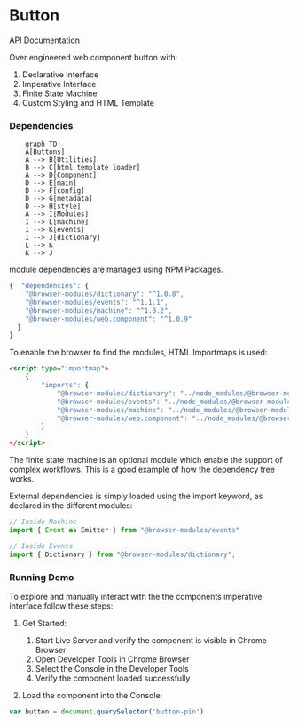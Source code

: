 # Button

[API Documentation](https://flippiecoetser.github.io/Buttons/)

Over engineered web component button with:
1. Declarative Interface 
2. Imperative Interface 
3. Finite State Machine
4. Custom Styling and HTML Template

### Dependencies

```mermaid
    graph TD;
    A[Buttons]
    A --> B[Utilities]
    B --> C[html template loader]
    A --> D[Component]
    D --> E[main]
    D --> F[config]
    D --> G[metadata]
    D --> H[style]
    A --> I[Modules]
    I --> L[machine]
    I --> K[events]
    I --> J[dictionary]
    L --> K
    K --> J
```



module dependencies are managed using NPM Packages.

```javascript
{  "dependencies": {
    "@browser-modules/dictionary": "^1.0.8",
    "@browser-modules/events": "^1.1.1",
    "@browser-modules/machine": "^1.0.2",
    "@browser-modules/web.component": "^1.0.9"
  }
}
```
To enable the browser to find the modules, HTML Importmaps is used:  

```html
<script type="importmap">
    {
        "imports": {
            "@browser-modules/dictionary": "../node_modules/@browser-modules/dictionary/lib/dictionary.js",
            "@browser-modules/events": "../node_modules/@browser-modules/events/lib/events.js",
            "@browser-modules/machine": "../node_modules/@browser-modules/machine/lib/machine.js",
            "@browser-modules/web.component": "../node_modules/@browser-modules/web.component/lib/component.js"
        }
    }
</script>
```

The finite state machine is an optional module which enable the support of complex workflows. 
This is a good example of how the dependency tree works.

External dependencies is simply loaded using the import keyword, as declared in the different modules: 
```typescript
// Inside Machine
import { Event as Emitter } from "@browser-modules/events"

// Inside Events
import { Dictionary } from "@browser-modules/dictionary";
```



### Running Demo

To explore and manually interact with the the components imperative interface follow these steps:

1. Get Started:

    1. Start Live Server and verify the component is visible in Chrome Browser
    2. Open Developer Tools in Chrome Browser
    3. Select the Console in the Developer Tools
    4. Verify the component loaded successfully  

2. Load the component into the Console:

```js
var button = document.querySelector('button-pin')
```
